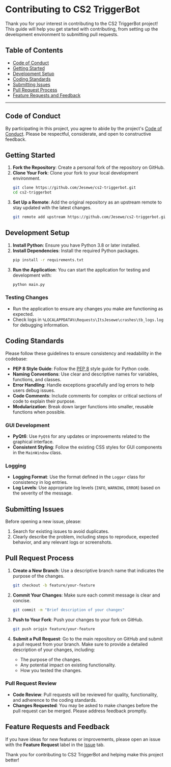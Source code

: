 # Contributing to CS2 TriggerBot

Thank you for your interest in contributing to the CS2 TriggerBot project! This guide will help you get started with contributing, from setting up the development environment to submitting pull requests.

## Table of Contents
- [Code of Conduct](#code-of-conduct)
- [Getting Started](#getting-started)
- [Development Setup](#development-setup)
- [Coding Standards](#coding-standards)
- [Submitting Issues](#submitting-issues)
- [Pull Request Process](#pull-request-process)
- [Feature Requests and Feedback](#feature-requests-and-feedback)

---

## Code of Conduct

By participating in this project, you agree to abide by the project's [Code of Conduct](CODE_OF_CONDUCT.md). Please be respectful, considerate, and open to constructive feedback.

## Getting Started

1. **Fork the Repository**: Create a personal fork of the repository on GitHub.
2. **Clone Your Fork**: Clone your fork to your local development environment.
   ```bash
   git clone https://github.com/Jesewe/cs2-triggerbot.git
   cd cs2-triggerbot
   ```
3. **Set Up a Remote**: Add the original repository as an upstream remote to stay updated with the latest changes.
   ```bash
   git remote add upstream https://github.com/Jesewe/cs2-triggerbot.git
   ```

## Development Setup

1. **Install Python**: Ensure you have Python 3.8 or later installed.
2. **Install Dependencies**: Install the required Python packages.
   ```bash
   pip install -r requirements.txt
   ```
3. **Run the Application**: You can start the application for testing and development with:
   ```bash
   python main.py
   ```

### Testing Changes
- Run the application to ensure any changes you make are functioning as expected.
- Check logs in `%LOCALAPPDATA%\Requests\ItsJesewe\crashes\tb_logs.log` for debugging information.

## Coding Standards

Please follow these guidelines to ensure consistency and readability in the codebase:

- **PEP 8 Style Guide**: Follow the [PEP 8](https://www.python.org/dev/peps/pep-0008/) style guide for Python code.
- **Naming Conventions**: Use clear and descriptive names for variables, functions, and classes.
- **Error Handling**: Handle exceptions gracefully and log errors to help users debug issues.
- **Code Comments**: Include comments for complex or critical sections of code to explain their purpose.
- **Modularization**: Break down larger functions into smaller, reusable functions when possible.

### GUI Development
- **PyQt6**: Use `PyQt6` for any updates or improvements related to the graphical interface.
- **Consistent Styling**: Follow the existing CSS styles for GUI components in the `MainWindow` class.

### Logging
- **Logging Format**: Use the format defined in the `Logger` class for consistency in log entries.
- **Log Levels**: Use appropriate log levels (`INFO`, `WARNING`, `ERROR`) based on the severity of the message.

## Submitting Issues

Before opening a new issue, please:
1. Search for existing issues to avoid duplicates.
2. Clearly describe the problem, including steps to reproduce, expected behavior, and any relevant logs or screenshots.

## Pull Request Process

1. **Create a New Branch**: Use a descriptive branch name that indicates the purpose of the changes.
   ```bash
   git checkout -b feature/your-feature
   ```

2. **Commit Your Changes**: Make sure each commit message is clear and concise.
   ```bash
   git commit -m "Brief description of your changes"
   ```

3. **Push to Your Fork**: Push your changes to your fork on GitHub.
   ```bash
   git push origin feature/your-feature
   ```

4. **Submit a Pull Request**: Go to the main repository on GitHub and submit a pull request from your branch. Make sure to provide a detailed description of your changes, including:
   - The purpose of the changes.
   - Any potential impact on existing functionality.
   - How you tested the changes.

### Pull Request Review
- **Code Review**: Pull requests will be reviewed for quality, functionality, and adherence to the coding standards.
- **Changes Requested**: You may be asked to make changes before the pull request can be merged. Please address feedback promptly.

## Feature Requests and Feedback

If you have ideas for new features or improvements, please open an issue with the **Feature Request** label in the [Issue](https://github.com/Jesewe/cs2-triggerbot/issues) tab.

Thank you for contributing to CS2 TriggerBot and helping make this project better!

